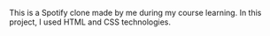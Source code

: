 This is a Spotify clone made by me during my course learning.
In this project, I used HTML and CSS technologies.
